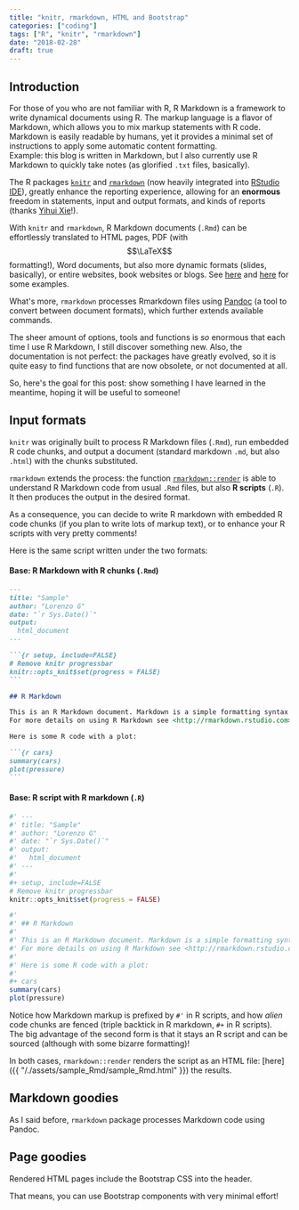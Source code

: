 ```yaml
---
title: "knitr, rmarkdown, HTML and Bootstrap"
categories: ["coding"]
tags: ["R", "knitr", "rmarkdown"]
date: "2018-02-28"
draft: true
---
```


## Introduction

For those of you who are not familiar with R, R Markdown is a framework to write dynamical documents using R. 
The markup language is a flavor of Markdown, which allows you to mix markup statements with R code.   
Markdown is easily readable by humans, yet it provides a minimal set of instructions to apply some automatic content formatting.  
Example: this blog is written in Markdown, but I also currently use R Markdown to quickly take notes (as glorified `.txt` files, basically).

The R packages [`knitr`](https://cran.r-project.org/web/packages/knitr/index.html) and [`rmarkdown`](https://cran.r-project.org/web/packages/rmarkdown/index.html) (now heavily integrated into [RStudio IDE](https://rmarkdown.rstudio.com/)), greatly enhance the reporting experience, allowing for an **enormous** freedom in statements, input and output formats, and kinds of reports (thanks [Yihui Xie](https://yihui.name/knitr/)!). 

With `knitr` and `rmarkdown`, R Markdown documents (`.Rmd`) can be effortlessly translated to HTML pages, PDF (with $$\LaTeX$$ formatting!), Word documents, but also more dynamic formats (slides, basically), or entire websites, book websites or blogs. 
See [here](https://rmarkdown.rstudio.com/formats.html) and [here](https://rmarkdown.rstudio.com/gallery.html) for some examples.

What's more, `rmarkdown` processes Rmarkdown files using [Pandoc](http://pandoc.org/MANUAL.html#pandocs-markdown) (a tool to convert between document formats), which further extends available commands.

The sheer amount of options, tools and functions is *so* enormous that each time I use R Markdown, I still discover something new. 
Also, the documentation is not perfect: the packages have greatly evolved, so it is quite easy to find functions that are now obsolete, or not documented at all.

So, here's the goal for this post: show something I have learned in the meantime, hoping it will be useful to someone!

## Input formats

`knitr` was originally built to process R Markdown files (`.Rmd`), run embedded R code chunks, and output a document (standard markdown `.md`, but also `.html`) with the chunks substituted.

`rmarkdown` extends the process: the function [`rmarkdown::render`](https://www.rdocumentation.org/packages/rmarkdown/versions/1.8/topics/render) is able to understand R Markdown code from usual `.Rmd` files, but also **R scripts** (`.R`). It then produces the output in the desired format.   

As a consequence, you can decide to write R markdown with embedded R code chunks (if you plan to write lots of markup text), or to enhance your R scripts with very pretty comments!

Here is the same script written under the two formats:

#### Base: R Markdown with R chunks (`.Rmd`)

~~~md
---
title: "Sample"
author: "Lorenzo G"
date: "`r Sys.Date()`"
output: 
  html_document
---

```{r setup, include=FALSE}
# Remove knitr progressbar
knitr::opts_knit$set(progress = FALSE)
```

## R Markdown

This is an R Markdown document. Markdown is a simple formatting syntax for authoring HTML, PDF, and MS Word documents. 
For more details on using R Markdown see <http://rmarkdown.rstudio.com>.

Here is some R code with a plot:

```{r cars}
summary(cars)
plot(pressure)
```

~~~


#### Base: R script with R markdown (`.R`)

~~~r
#' ---
#' title: "Sample"
#' author: "Lorenzo G"
#' date: "`r Sys.Date()`"
#' output: 
#'   html_document
#' ---
#'
#+ setup, include=FALSE
# Remove knitr progressbar
knitr::opts_knit$set(progress = FALSE)

#' 
#' ## R Markdown
#' 
#' This is an R Markdown document. Markdown is a simple formatting syntax for authoring HTML, PDF, and MS Word documents. 
#' For more details on using R Markdown see <http://rmarkdown.rstudio.com>.
#' 
#' Here is some R code with a plot:
#' 
#+ cars
summary(cars)
plot(pressure)

~~~

Notice how Markdown markup is prefixed by `#'` in R scripts, and how *alien* code chunks are fenced (triple backtick in R markdown, `#+` in R scripts).  
The big advantage of the second form is that it stays an R script and can be sourced (although with some bizarre formatting)!

In both cases, `rmarkdown::render` renders the script as an HTML file: [here]({{ "/./assets/sample_Rmd/sample_Rmd.html" }}) the results.


## Markdown goodies

As I said before, `rmarkdown` package processes Markdown code using Pandoc.

## Page goodies

Rendered HTML pages include the Bootstrap CSS into the header.

That means, you can use Bootstrap components with very minimal effort!